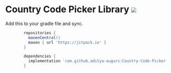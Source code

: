 Country Code Picker Library [![](https://jitpack.io/v/aditya-augurs/Country-Code-Picker.svg)](https://jitpack.io/#aditya-augurs/Country-Code-Picker)
==================================

Add this to your gradle file and sync.

  ````groovy
          repositories {
            mavenCentral()
            maven { url 'https://jitpack.io' }
          }
   ````

  ````groovy
          dependencies {
            implementation 'com.github.aditya-augurs:Country-Code-Picker:1.0.2'
          }
   ````
